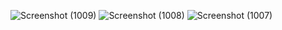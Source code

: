  ![Screenshot (1009)](https://github.com/mahbuba89/Module8-Assignment/assets/122432648/5b0a963b-3364-46bc-ae6a-ab6206df7cda)
![Screenshot (1008)](https://github.com/mahbuba89/Module8-Assignment/assets/122432648/c267444d-4818-481e-bdea-648beb8ec721)
![Screenshot (1007)](https://github.com/mahbuba89/Module8-Assignment/assets/122432648/30a0072e-e647-4909-a573-569abde73605)
